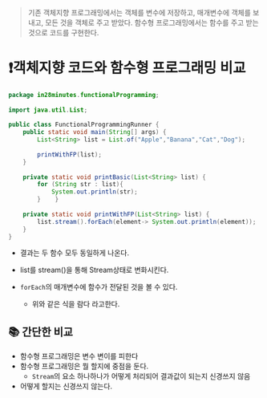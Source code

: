 > 기존 객체지향 프로그래밍에서는 객체를 변수에 저장하고, 매개변수에 객체를 보내고, 모든 것을 객체로 주고 받았다.
> 함수형 프로그래밍에서는 함수를 주고 받는 것으로 코드를 구현한다.

# ❗객체지향 코드와 함수형 프로그래밍 비교
```java
package in28minutes.functionalProgramming;  
  
import java.util.List;  
  
public class FunctionalProgrammingRunner {  
    public static void main(String[] args) {  
        List<String> list = List.of("Apple","Banana","Cat","Dog");  
  
        printWithFP(list);  
    }  
  
    private static void printBasic(List<String> list) {  
        for (String str : list){  
            System.out.println(str);  
        }    }  
  
    private static void printWithFP(List<String> list) {  
        list.stream().forEach(element-> System.out.println(element));  
    }  
}
```

- 결과는 두 함수 모두 동일하게 나온다.
- list를 stream()을 통해 Stream상태로 변화시킨다.

- `forEach`의 매개변수에 함수가 전달된 것을 볼 수 있다.
	- 위와 같은 식을 람다 라고한다.

## 📚 간단한 비교
- 함수형 프로그래밍은 변수 변이를 피한다
- 함수형 프로그래밍은 뭘 할지에 중점을 둔다.
	- `Stream`의 요소 하나하나가 어떻게 처리되어 결과값이 되는지 신경쓰지 않음
- 어떻게 할지는 신경쓰지 않는다.